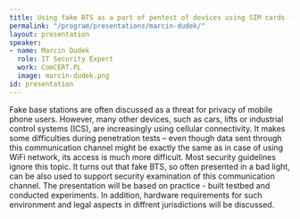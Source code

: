 ```yaml
---
title: Using fake BTS as a part of pentest of devices using SIM cards for data transmission
permalink: "/program/presentations/marcin-dudek/"
layout: presentation
speaker:
- name: Marcin Dudek
  role: IT Security Expert
  work: ComCERT.PL
  image: marcin-dudek.png
id: presentation
---
```


Fake base stations are often discussed as a threat for privacy of mobile phone users. However, many other devices, such as cars, lifts or industrial control systems (ICS), are increasingly using cellular connectivity. It makes some difficulties during penetration tests – even though data sent through this communication channel might be exactly the same as in case of using WiFi network, its access is much more difficult. Most security guidelines ignore this topic. It turns out that fake BTS, so often presented in a bad light, can be also used to support security examination of this communication channel. The presentation will be based on practice - built testbed and conducted experiments. In addition, hardware requirements for such environment and legal aspects in diffrent jurisdictions will be discussed. 